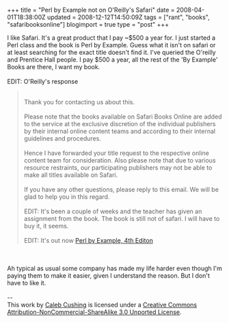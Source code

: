 +++
title = "Perl by Example not on O'Reilly's Safari"
date = 2008-04-01T18:38:00Z
updated = 2008-12-12T14:50:09Z
tags = ["rant", "books", "safaribooksonline"]
blogimport = true 
type = "post"
+++

I like Safari. It's a great product that I pay ~$500 a year for. I just started a Perl class and the book is Perl by Example. Guess what it isn't on safari or at least searching for the exact title doesn't find it. I've queried the O'reilly and Prentice Hall people. I pay $500 a year, all the rest of the 'By Example' Books are there, I want my book.<br /><br />EDIT: O'Reilly's response<br /><blockquote><br />Thank you for contacting us about this. <br /><br />Please note that the books available on Safari Books Online are added to the service at the exclusive discretion of the individual publishers by their internal online content teams and according to their internal guidelines and procedures. <br /><br />Hence I have forwarded your title request to the respective online content team for consideration. Also please note that due to various resource restraints, our participating publishers may not be able to make all titles available on Safari.<br /><br />If you have any other questions, please reply to this email. We will be glad to help you in this regard.<br /><br />EDIT: It's been a couple of weeks and the teacher has given an assignment from the book. The book is still not of safari. I will have to buy it, it seems.<br /><br />EDIT: It's out now <a href="http://safari.informit.com/9780132381826">Perl by Example, 4th Editon</a><br /></blockquote><br /><br />Ah typical as usual some company has made my life harder even though I'm paying them to make it easier, given I understand the reason. But I don't have to like it.<div class="blogger-post-footer"><br />--<br />
This <span xmlns:dc="http://purl.org/dc/elements/1.1/" href="http://purl.org/dc/dcmitype/Text" rel="dc:type">work</span> by <a xmlns:cc="http://creativecommons.org/ns#" href="http://www.xenoterracide.com" property="cc:attributionName" rel="cc:attributionURL">Caleb Cushing</a> is licensed under a <a rel="license" href="http://creativecommons.org/licenses/by-nc-sa/3.0/">Creative Commons Attribution-NonCommercial-ShareAlike 3.0 Unported License</a>.</div>
